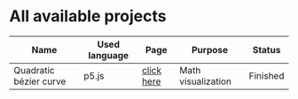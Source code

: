 # All available projects

| Name                   | Used language | Page                                                              | Purpose            | Status        |
|------------------------|---------------|-------------------------------------------------------------------|--------------------|---------------|                  
| Quadratic bézier curve | p5.js         | [click here](https://github.com/daviddev16/quadratic-bezier-p5js) | Math visualization | Finished      |
